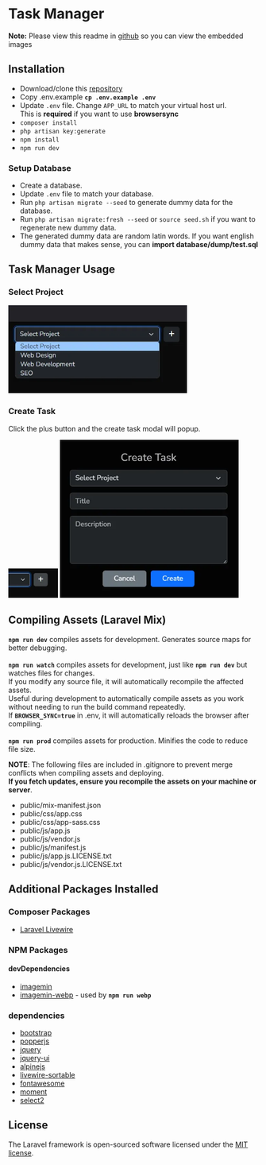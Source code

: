 # Task Manager

**Note:** Please view this readme in [github](https://github.com/jerome-shiftleft/coalition-technologies) so you can view the embedded images

## Installation

- Download/clone this [repository](https://github.com/jerome-shiftleft/coalition-technologies)
- Copy .env.example **`cp .env.example .env`**
- Update `.env` file. Change `APP_URL` to match your virtual host url.<br>
This is **required** if you want to use **browsersync**
- `composer install`
- `php artisan key:generate`
- `npm install`
- `npm run dev`

### Setup Database
- Create a database.
- Update `.env` file to match your database.
- Run `php artisan migrate --seed` to generate dummy data for the database.
- Run `php artisan migrate:fresh --seed` or `source seed.sh` if you want to regenerate new dummy data.
- The generated dummy data are random latin words. If you want english dummy data that makes sense, you can **import database/dump/test.sql**

## Task Manager Usage

### Select Project

<img src="public/images/screenshots/select-project.webp" alt="Select Project" width="360"/>

### Create Task
Click the plus button and the create task modal will popup.

<img src="public/images/screenshots/create-task-btn.webp" alt="Create task button" width="100"/>

<img src="public/images/screenshots/create-task-modal.webp" alt="Create task modal" width="360"/>

## Compiling Assets (Laravel Mix)

**`npm run dev`** compiles assets for development. Generates source maps for better debugging.<br><br>
**`npm run watch`** compiles assets for development, just like **`npm run dev`** but watches files for changes.<br>
If you modify any source file, it will automatically recompile the affected assets.<br>
Useful during development to automatically compile assets as you work without needing to run the build command repeatedly.<br>
If **`BROWSER_SYNC=true`** in .env, it will automatically reloads the browser after compiling.<br><br>
**`npm run prod`** compiles assets for production. Minifies the code to reduce file size.

**NOTE**: The following files are included in .gitignore to prevent merge conflicts when compiling assets and deploying.<br>
**If you fetch updates, ensure you recompile the assets on your machine or server**.

- public/mix-manifest.json
- public/css/app.css
- public/css/app-sass.css
- public/js/app.js
- public/js/vendor.js
- public/js/manifest.js
- public/js/app.js.LICENSE.txt
- public/js/vendor.js.LICENSE.txt

## Additional Packages Installed

### Composer Packages
- [Laravel Livewire](https://laravel-livewire.com)

### NPM Packages

#### devDependencies
- [imagemin](https://www.npmjs.com/package/imagemin)
- [imagemin-webp](https://www.npmjs.com/package/imagemin-webp) - used by **`npm run webp`**

### dependencies
- [bootstrap](https://www.npmjs.com/package/bootstrap)
- [popperjs](https://www.npmjs.com/package/@popperjs/core)
- [jquery](https://www.npmjs.com/package/jquery)
- [jquery-ui](https://www.npmjs.com/package/jquery-ui)
- [alpinejs](https://www.npmjs.com/package/alpinejs)
- [livewire-sortable](https://www.npmjs.com/package/livewire-sortable)
- [fontawesome](https://www.npmjs.com/package/@fortawesome/fontawesome-free)
- [moment](https://www.npmjs.com/package/moment)
- [select2](https://www.npmjs.com/package/select2)

## License

The Laravel framework is open-sourced software licensed under the [MIT license](https://opensource.org/licenses/MIT).
